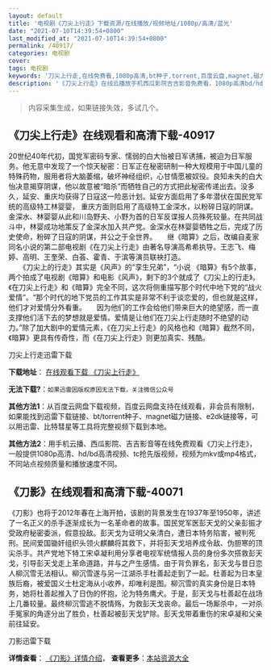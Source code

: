 ```yaml
---
layout: default
title: '电视剧《刀尖上行走》下载资源/在线播放/视频地址/1080p/高清/蓝光'
date: "2021-07-10T14:39:54+0800"
last_modified_at: "2021-07-10T14:39:54+0800"
permalink: /40917/
categories: 电视剧
cover:
tags: 电视剧
keywords: '刀尖上行走,在线免费看,1080p高清,bt种子,torrent,百度云盘,magnet,磁力链,迅雷下载资源'
description: '《刀尖上行走》在线云播放手机西瓜影院吉吉影音免费看，1080p高清bd/hd未删减完整版和tc抢先枪版，mkv/mp4格式，附带bt/torrent种子、magnet/磁力链、百度云盘、网盘资源迅雷下载链接'
---
```


>内容采集生成，如果链接失效，多试几个。


## 《刀尖上行走》在线观看和高清下载-40917

20世纪40年代初，国党军密码专家、懦弱的白大怡被日军诱捕，被迫为日军服务。他无意中发现了一个惊天秘密：日军正在秘密研制一种大规模用于中国儿童的特殊药物，服用者将大脑萎缩，破坏神经组织，心甘情愿被奴役。良知未失的白大怡决意揭穿阴谋，他以故意被&ldquo;暗杀”而牺牲自己的方式把此秘密传递出去。没多久，延安、重庆均获得了日寇这一险恶计划。延安方面启用了多年潜伏在国民党军统的高级特工林婴婴， 重庆方面则启用了高级特工金深水，以粉碎日寇的阴谋。金深水、林婴婴从此和川岛野夫、小野为首的日军反谍报人员殊死较量。在共同战斗中，林婴成功地策反了金深水加入共产党。金深水在林婴婴牺牲之后，完成了历史使命，粉碎了日寇的阴谋，并公之于全世界。</div>　　继《暗算》之后，改编自麦家同名小说的第二部电视剧《在刀尖上行走》由著名导演高希希执导。王志飞、梅婷、高明、王奎荣、白荟、霍青、于滨等演员联袂打造。<br />　　《刀尖上的行走》其实是《风声》的“孪生兄弟”，&ldquo;小说 《暗算》有5个故事，两个拍成了电视剧《暗算》和电影《风声》，剩下的3个就成了《刀尖上的行走》。《在刀尖上行走》和《暗算》完全不同，这次将侧重描写那个时代中地下党的“战火爱情”。&ldquo;那个时代的地下党员的工作其实是非常不利于谈恋爱的，但也就是这样，他们才对爱情分外看重。</div>　　因为他们的工作会给他们带来巨大的绝望感，而一直支撑他们活下去的梦想就是爱情。爱情是让他们在刀尖上行走随时不绝望的动力。&rdquo;除了加大剧中的爱情元素，《在刀尖上行走》的风格也和《暗算》截然不同，《暗算》更具有传奇性，而《在刀尖上行走》则更加真实、残酷。</div>


刀尖上行走迅雷下载

**下载地址**： [在线观看下载 《刀尖上行走》](https://www.993dy.com//vod-detail-id-11411.html) 


**无法下载?**：`如果迅雷因版权原因无法下载，关注微信公众号 `

**其他方法1**：从百度云网盘下载视频，百度云网盘支持在线观看，非会员有限制，如果能找到迅雷下载链接、bt/torrent种子、magnet磁力链接、e2dk链接等，可以用迅雷、比特彗星等工具将完整视频下载到本地。

**其他方法2**：用手机云播、西瓜影院、吉吉影音等在线免费观看《刀尖上行走》，一般提供1080p高清、hd/bd高清视频、tc抢先版视频，视频为mkv或mp4格式，不同站点视频质量和播放速度不同。


## 《刀影》在线观看和高清下载-40071

《刀影》也将于2012年春在上海开拍，该剧的背景发生在1937年至1950年，讲述了一名正义的杀手逐渐成长为一名革命者的故事。国民党军医彭天戈的父亲彭振才受政府秘密委派，假意投敌。彭天戈为证明父亲清白，遭日本特务陷害，被判死刑。民间爱国锄奸组织头领火麒麟将其救下，并将彭天戈培养成令敌、伪胆寒的顶尖杀手。共产党地下特工宋卓凝利用分享者电视军统情报人员的身份多次搭救彭天戈，引导彭天戈走上革命道路，并与之产生感情。由于背负罪名，彭天戈与昔日恋人柳沉雪无法相认。柳沉雪遂与另一江湖杀手杜善起走到了一起。杜善起为日本皇族后裔，被爱国义士杜定海从小收养，却唯利是图。柳沉雪的真实身份是日本特务，她将杜善起推入了日伪的怀抱，沦为特务鹰犬。于是，彭天戈与杜善起在战场上几番较量。最终柳沉雪逃不脱情殇，为救彭天戈丧命。最后一场厮杀中，一对杀手冤家的角逐分出了胜负，杜善起被彭天戈铲除。彭天戈带着重伤的宋卓凝和父亲前往延安。</p>


刀影迅雷下载

**详情查看**： [《刀影》详情介绍](/movie/40071/)， **查看更多**：[本站资源大全](/movie/t/all/)

